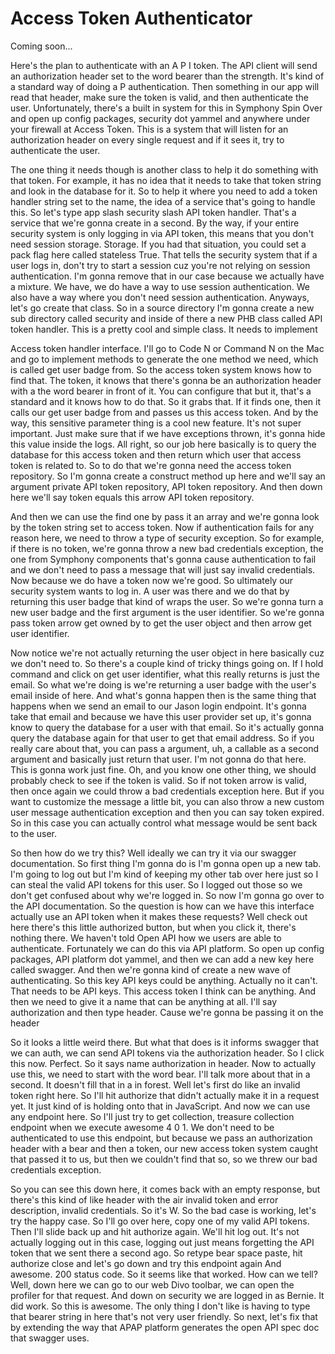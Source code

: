 # Access Token Authenticator

Coming soon...

Here's the plan to authenticate with an A P I token. The API client will send an authorization header set to the word bearer than the strength. It's kind of a standard way of doing a P authentication. Then something in our app will read that header, make sure the token is valid, and then authenticate the user. Unfortunately, there's a built in system for this in Symphony Spin Over and open up config packages, security dot yammel and anywhere under your firewall at Access Token. This is a system that will listen for an authorization header on every single request and if it sees it, try to authenticate the user.

The one thing it needs though is another class to help it do something with that token. For example, it has no idea that it needs to take that token string and look in the database for it. So to help it where you need to add a token handler string set to the name, the idea of a service that's going to handle this. So let's type app slash security slash API token handler. That's a service that we're gonna create in a second. By the way, if your entire security system is only logging in via API token, this means that you don't need session storage. Storage. If you had that situation, you could set a pack flag here called stateless True. That tells the security system that if a user logs in, don't try to start a session cuz you're not relying on session authentication. I'm gonna remove that in our case because we actually have a mixture. We have, we do have a way to use session authentication. We also have a way where you don't need session authentication. Anyways, let's go create that class. So in a source directory I'm gonna create a new sub directory called security and inside of there a new PHB class called API token handler. This is a pretty cool and simple class. It needs to implement

Access token handler interface. I'll go to Code N or Command N on the Mac and go to implement methods to generate the one method we need, which is called get user badge from. So the access token system knows how to find that. The token, it knows that there's gonna be an authorization header with a the word bearer in front of it. You can configure that but it, that's a standard and it knows how to do that. So it grabs that. If it finds one, then it calls our get user badge from and passes us this access token. And by the way, this sensitive parameter thing is a cool new feature. It's not super important. Just make sure that if we have exceptions thrown, it's gonna hide this value inside the logs. All right, so our job here basically is to query the database for this access token and then return which user that access token is related to. So to do that we're gonna need the access token repository. So I'm gonna create a construct method up here and we'll say an argument private API token repository, API token repository. And then down here we'll say token equals this arrow API token repository.

And then we can use the find one by pass it an array and we're gonna look by the token string set to access token. Now if authentication fails for any reason here, we need to throw a type of security exception. So for example, if there is no token, we're gonna throw a new bad credentials exception, the one from Symphony components that's gonna cause authentication to fail and we don't need to pass a message that will just say invalid credentials. Now because we do have a token now we're good. So ultimately our security system wants to log in. A user was there and we do that by returning this user badge that kind of wraps the user. So we're gonna turn a new user badge and the first argument is the user identifier. So we're gonna pass token arrow get owned by to get the user object and then arrow get user identifier.

Now notice we're not actually returning the user object in here basically cuz we don't need to. So there's a couple kind of tricky things going on. If I hold command and click on get user identifier, what this really returns is just the email. So what we're doing is we're returning a user badge with the user's email inside of here. And what's gonna happen then is the same thing that happens when we send an email to our Jason login endpoint. It's gonna take that email and because we have this user provider set up, it's gonna know to query the database for a user with that email. So it's actually gonna query the database again for that user to get that email address. So if you really care about that, you can pass a argument, uh, a callable as a second argument and basically just return that user. I'm not gonna do that here. This is gonna work just fine. Oh, and you know one other thing, we should probably check to see if the token is valid. So if not token arrow is valid, then once again we could throw a bad credentials exception here. But if you want to customize the message a little bit, you can also throw a new custom user message authentication exception and then you can say token expired. So in this case you can actually control what message would be sent back to the user.

So then how do we try this? Well ideally we can try it via our swagger documentation. So first thing I'm gonna do is I'm gonna open up a new tab. I'm going to log out but I'm kind of keeping my other tab over here just so I can steal the valid API tokens for this user. So I logged out those so we don't get confused about why we're logged in. So now I'm gonna go over to the API documentation. So the question is how can we have this interface actually use an API token when it makes these requests? Well check out here there's this little authorized button, but when you click it, there's nothing there. We haven't told Open API how we users are able to authenticate. Fortunately we can do this via API platform. So open up config packages, API platform dot yammel, and then we can add a new key here called swagger. And then we're gonna kind of create a new wave of authenticating. So this key API keys could be anything. Actually no it can't. That needs to be API keys. This access token I think can be anything. And then we need to give it a name that can be anything at all. I'll say authorization and then type header. Cause we're gonna be passing it on the header

So it looks a little weird there. But what that does is it informs swagger that we can auth, we can send API tokens via the authorization header. So I click this now. Perfect. So it says name authorization in header. Now to actually use this, we need to start with the word bear. I'll talk more about that in a second. It doesn't fill that in a in forest. Well let's first do like an invalid token right here. So I'll hit authorize that didn't actually make it in a request yet. It just kind of is holding onto that in JavaScript. And now we can use any endpoint here. So I'll just try to get collection, treasure collection endpoint when we execute awesome 4 0 1. We don't need to be authenticated to use this endpoint, but because we pass an authorization header with a bear and then a token, our new access token system caught that passed it to us, but then we couldn't find that so, so we threw our bad credentials exception.

So you can see this down here, it comes back with an empty response, but there's this kind of like header with the air invalid token and error description, invalid credentials. So it's W. So the bad case is working, let's try the happy case. So I'll go over here, copy one of my valid API tokens. Then I'll slide back up and hit authorize again. We'll hit log out. It's not actually logging out in this case, logging out just means forgetting the API token that we sent there a second ago. So retype bear space paste, hit authorize close and let's go down and try this endpoint again And awesome. 200 status code. So it seems like that worked. How can we tell? Well, down here we can go to our web Divo toolbar, we can open the profiler for that request. And down on security we are logged in as Bernie. It did work. So this is awesome. The only thing I don't like is having to type that bearer string in here that's not very user friendly. So next, let's fix that by extending the way that APAP platform generates the open API spec doc that swagger uses.

